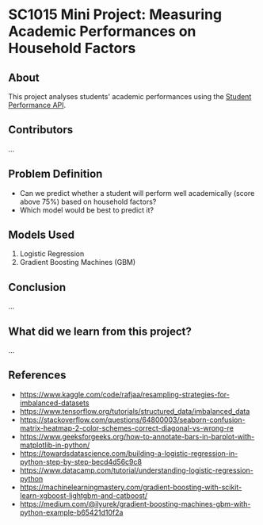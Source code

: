 # SC1015 Mini Project: Measuring Academic Performances on Household Factors

## About 

This project analyses students' academic performances using the [Student Performance API](https://archive.ics.uci.edu/dataset/320/student+performance).

## Contributors

...

## Problem Definition

- Can we predict whether a student will perform well academically (score above 75%) based on household factors?
- Which model would be best to predict it?

## Models Used

1. Logistic Regression
2. Gradient Boosting Machines (GBM)

## Conclusion

...

## What did we learn from this project?

...

## References

- https://www.kaggle.com/code/rafjaa/resampling-strategies-for-imbalanced-datasets
- https://www.tensorflow.org/tutorials/structured_data/imbalanced_data
- https://stackoverflow.com/questions/64800003/seaborn-confusion-matrix-heatmap-2-color-schemes-correct-diagonal-vs-wrong-re
- https://www.geeksforgeeks.org/how-to-annotate-bars-in-barplot-with-matplotlib-in-python/
- https://towardsdatascience.com/building-a-logistic-regression-in-python-step-by-step-becd4d56c9c8
- https://www.datacamp.com/tutorial/understanding-logistic-regression-python
- https://machinelearningmastery.com/gradient-boosting-with-scikit-learn-xgboost-lightgbm-and-catboost/
- https://medium.com/@ilyurek/gradient-boosting-machines-gbm-with-python-example-b65421d10f2a